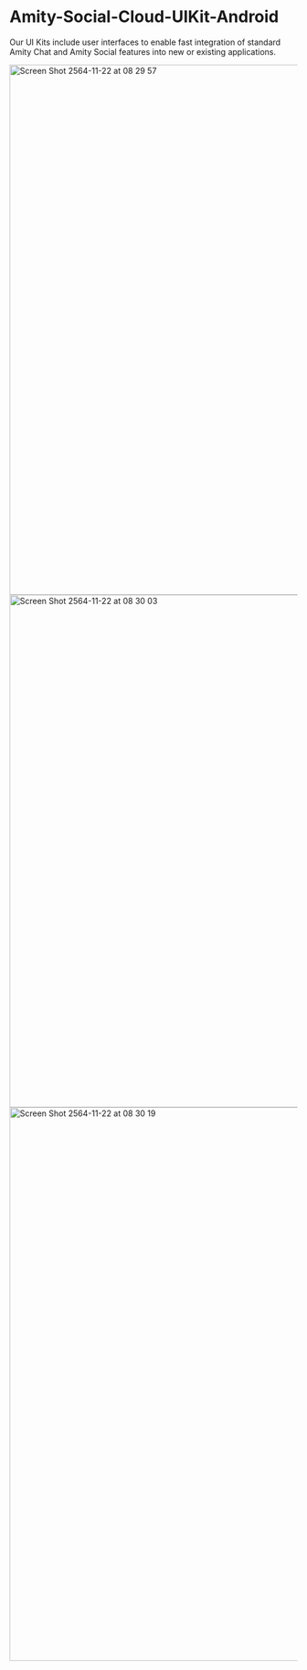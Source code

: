 # Amity-Social-Cloud-UIKit-Android
Our UI Kits include user interfaces to enable fast integration of standard 
Amity Chat and Amity Social features into new or existing applications.

<img width="928" alt="Screen Shot 2564-11-22 at 08 29 57" src="https://user-images.githubusercontent.com/9884138/142821262-aab24859-68a6-45fe-a94f-3cd3a679b0ee.png">
<img width="897" alt="Screen Shot 2564-11-22 at 08 30 03" src="https://user-images.githubusercontent.com/9884138/142821272-cf46e2c6-9963-4b90-85ed-274ccc820756.png">
<img width="969" alt="Screen Shot 2564-11-22 at 08 30 19" src="https://user-images.githubusercontent.com/9884138/142821280-aebff2ab-6c94-42ff-a16d-c4d17f4a9d74.png">

